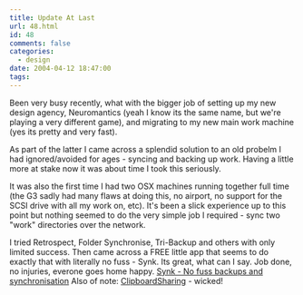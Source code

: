 ```yaml
---
title: Update At Last
url: 48.html
id: 48
comments: false
categories:
  - design
date: 2004-04-12 18:47:00
tags:
---
```


Been very busy recently, what with the bigger job of setting up my new design agency, Neuromantics (yeah I know its the same name, but we're playing a very different game), and migrating to my new main work machine (yes its pretty and very fast). 

As part of the latter I came across a splendid solution to an old probelm I had ignored/avoided for ages - syncing and backing up work. Having a little more at stake now it was about time I took this seriously. 

It was also the first time I had two OSX machines running together full time (the G3 sadly had many flaws at doing this, no airport, no support for the SCSI drive with all my work on, etc). It's been a slick experience up to this point but nothing seemed to do the very simple job I required - sync two "work" directories over the network. 

I tried Retrospect, Folder Synchronise, Tri-Backup and others with only limited success. Then came across a FREE little app that seems to do exactly that with literally no fuss - Synk. Its great, what can I say. Job done, no injuries, everone goes home happy. [Synk - No fuss backups and synchronisation](http://www.versiontracker.com/dyn/moreinfo/macosx/7842) Also of note: [ClipboardSharing](http://www.versiontracker.com/dyn/moreinfo/macosx/18901) \- wicked!